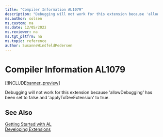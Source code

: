 ```yaml
---
title: "Compiler Information AL1079"
description: "Debugging will not work for this extension because 'allowDebugging' has been set to false and 'applyToDevExtension' to true."
ms.author: solsen
ms.custom: na
ms.date: 12/05/2022
ms.reviewer: na
ms.tgt_pltfrm: na
ms.topic: reference
author: SusanneWindfeldPedersen
---
```

[//]: # (START>DO_NOT_EDIT)
[//]: # (IMPORTANT:Do not edit any of the content between here and the END>DO_NOT_EDIT.)
[//]: # (Any modifications should be made in the .xml files in the ModernDev repo.)
# Compiler Information AL1079

[!INCLUDE[banner_preview](../includes/banner_preview.md)]

Debugging will not work for this extension because 'allowDebugging' has been set to false and 'applyToDevExtension' to true.

[//]: # (IMPORTANT: END>DO_NOT_EDIT)
## See Also  
[Getting Started with AL](../devenv-get-started.md)  
[Developing Extensions](../devenv-dev-overview.md)  